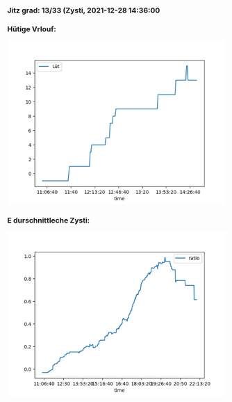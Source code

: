 ### Jitz grad: 13/33 (Zysti, 2021-12-28 14:36:00

### Hütige Vrlouf:
![Graph](Today.png)

### E durschnittleche Zysti:
![Graph](Zysti.png)